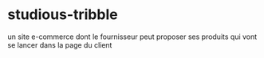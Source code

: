 # studious-tribble
un site e-commerce dont le fournisseur peut proposer ses produits qui vont se lancer dans la page du client
